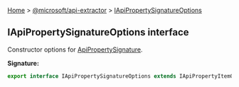 [Home](./index) &gt; [@microsoft/api-extractor](./api-extractor.md) &gt; [IApiPropertySignatureOptions](./api-extractor.iapipropertysignatureoptions.md)

## IApiPropertySignatureOptions interface

Constructor options for [ApiPropertySignature](./api-extractor.apipropertysignature.md)<!-- -->.

<b>Signature:</b>

```typescript
export interface IApiPropertySignatureOptions extends IApiPropertyItemOptions 
```

